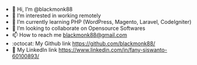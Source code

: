 - 👋 Hi, I’m @blackmonk88
- 👀 I’m interested in working remotely
- 🌱 I’m currently learning PHP (WordPress, Magento, Laravel, CodeIgniter)
- 💞️ I’m looking to collaborate on Opensource Softwares
- 📫 How to reach me blackmonk88@gmail.com
- :octocat: My Github link https://github.com/blackmonk88/
- :bookmark_tabs:	 My LinkedIn link https://www.linkedin.com/in/fany-siswanto-60100893/

<!---
blackmonk88/blackmonk88 is a ✨ special ✨ repository because its `README.md` (this file) appears on your GitHub profile.
You can click the Preview link to take a look at your changes.
--->
